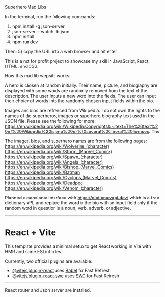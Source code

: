 
Superhero Mad Libs

In the terminal, run the following commands:
1) npm install -g json-server
2) json-server --watch db.json
3) npm install
4) npm run dev

Then:
5) copy the URL into a web browser and hit enter

This is a not for profit project to showcase my skill in JavaScript, React, HTML, and CSS.  

How this mad lib wepsite works:

A hero is chosen at random initially.
Their name, picture, and biography are displayed with some words are randomly removed from the text of the description.
The user inputs a new word into the fields.
The user can input their choice of words into the randomly chosen input fields within the bio.

Images and bios are refrenced from Wikipedia.  I do not own the rights to the names of the superheros, images or superhero biography text used in the JSON file. Please see the following for more: https://en.wikipedia.org/wiki/Wikipedia:Copyrights#:~:text=The%20text%20of%20Wikipedia%20is,one%20or%20several%20liberal%20licenses.
The 

The images, bios, and superhero names are from the following pages:
https://en.wikipedia.org/wiki/Wolverine_(character)
https://en.wikipedia.org/wiki/Storm_(Marvel_Comics)
https://en.wikipedia.org/wiki/Spawn_(character)
https://en.wikipedia.org/wiki/Angela_(character)
https://en.wikipedia.org/wiki/Bishop_(Marvel_Comics)
https://en.wikipedia.org/wiki/Batman
https://en.wikipedia.org/wiki/Cyclops_(Marvel_Comics)
https://en.wikipedia.org/wiki/Deadpool
https://en.wikipedia.org/wiki/Venom_(character)

Planned expansions:
Interface with https://dictionaryapi.dev/ which is a free dictionary API, and replace the word in the bio with an input field only if the random word in question is a noun, verb, adverb, or adjective. 

------------------------
# React + Vite

This template provides a minimal setup to get React working in Vite with HMR and some ESLint rules.

Currently, two official plugins are available:

- [@vitejs/plugin-react](https://github.com/vitejs/vite-plugin-react/blob/main/packages/plugin-react/README.md) uses [Babel](https://babeljs.io/) for Fast Refresh
- [@vitejs/plugin-react-swc](https://github.com/vitejs/vite-plugin-react-swc) uses [SWC](https://swc.rs/) for Fast Refresh
------------------
React router and Json server are installed.

